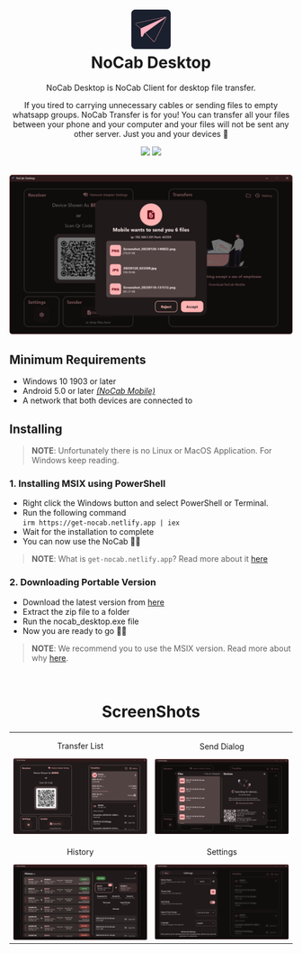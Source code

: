 
<h1 align="center">
<img src="https://raw.githubusercontent.com/NoCabTransfer/.github/main/profile/icon.png" alt="NoCab Transfer" width="70"></a>
    <br>
<b>NoCab Desktop</b>
</h1>

<p align="center">
    NoCab Desktop is NoCab Client for desktop file transfer.
</p>

<p align="center">
    If you tired to carrying unnecessary cables or sending files to empty whatsapp groups. NoCab Transfer is for you! You can transfer all your files between your phone and your computer and your files will not be sent any other server. Just you and your devices 🤫
</p>

<p align="center">
  <a href="https://github.com/nocab-transfer/nocab-desktop/releases"><img src="https://img.shields.io/github/v/release/nocab-transfer/nocab-desktop?color=blueviolet"/></a>
  <a href="https://github.com/nocab-transfer/nocab-desktop/blob/main/LICENSE"><img src="https://img.shields.io/github/license/nocab-transfer/nocab-desktop?color=red"/></a>
</p>

<br>

<center><img src="Resources/confirmation.png" alt="NoCab Transfer" width="800"></a></center>

## Minimum Requirements
* Windows 10 1903 or later
* Android 5.0 or later [_(NoCab Mobile)_](https://github.com/nocab-transfer/nocab-mobile)
* A network that both devices are connected to

## Installing
> **NOTE**: Unfortunately there is no Linux or MacOS Application. For Windows keep reading.

### 1. Installing MSIX using PowerShell
* Right click the Windows button and select PowerShell or Terminal.
* Run the following command \
    `irm https://get-nocab.netlify.app | iex`
* Wait for the installation to complete
* You can now use the NoCab 🥳🚀

> **NOTE**: What is `get-nocab.netlify.app`? Read more about it [here](https://github.com/nocab-transfer/nocab-desktop/wiki/Possible-Questions#so-what-is-get-nocabnetlifyapp)

### 2. Downloading Portable Version
* Download the latest version from [here](https://github.com/nocab-transfer/nocab-desktop/releases/tag/1.2.3)
* Extract the zip file to a folder
* Run the nocab_desktop.exe file
* Now you are ready to go 🥳🚀

> **NOTE**: We recommend you to use the MSIX version. Read more about why [here](https://github.com/nocab-transfer/nocab-desktop/wiki/Why-you-should-use-MSIX%3F).


<br>
<h1 align="center">
ScreenShots
</h1>

<table align= "center">
    <tr>
        <td colspan>
            <p align="center">Transfer List</p>
            <img src="Resources/transferList.png" width="400">
        </td>
        <td colspan>
            <p align="center">Send Dialog</p>
            <img src="Resources/sendDialog.png" width="400">
        </td>
    </tr>
    <tr>
        <td colspan>
            <p align="center">History</p>
            <img src="Resources/history.png" width="400">
        </td>
        <td colspan>
            <p align="center">Settings</p>
            <img src="Resources/settings.png" width="400">
        </td>
    </tr>
</table>